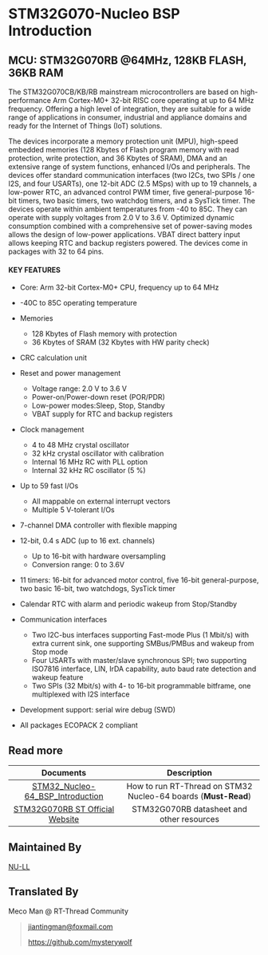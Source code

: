 # STM32G070-Nucleo BSP Introduction

[](README_zh.md) 

## MCU: STM32G070RB @64MHz, 128KB FLASH,  36KB RAM

The STM32G070CB/KB/RB mainstream microcontrollers are based on high-performance Arm Cortex-M0+ 32-bit RISC core operating at up to 64 MHz frequency. Offering a high level of integration, they are suitable for a wide range of applications in consumer, industrial and appliance domains and ready for the Internet of Things (IoT) solutions.

The devices incorporate a memory protection unit (MPU), high-speed embedded memories (128 Kbytes of Flash program memory with read protection, write protection, and 36 Kbytes of SRAM), DMA and an extensive range of system functions, enhanced I/Os and peripherals. The devices offer standard communication interfaces (two I2Cs, two SPIs / one I2S, and four USARTs), one 12-bit ADC (2.5 MSps) with up to 19 channels, a low-power RTC, an advanced control PWM timer, five general-purpose 16-bit timers, two basic timers, two watchdog timers, and a SysTick timer.
The devices operate within ambient temperatures from -40 to 85C. They can operate with supply voltages from 2.0 V to 3.6 V. Optimized dynamic consumption combined with a comprehensive set of power-saving modes allows the design of low-power applications.
VBAT direct battery input allows keeping RTC and backup registers powered.
The devices come in packages with 32 to 64 pins.

#### KEY FEATURES

- Core: Arm 32-bit Cortex-M0+ CPU, frequency up to 64 MHz
- -40C to 85C operating temperature
- Memories
  - 128 Kbytes of Flash memory with protection
  - 36 Kbytes of SRAM (32 Kbytes with HW parity check)
- CRC calculation unit
- Reset and power management
  - Voltage range: 2.0 V to 3.6 V
  - Power-on/Power-down reset (POR/PDR)
  - Low-power modes:Sleep, Stop, Standby
  - VBAT supply for RTC and backup registers
- Clock management
  - 4 to 48 MHz crystal oscillator
  - 32 kHz crystal oscillator with calibration
  - Internal 16 MHz RC with PLL option
  - Internal 32 kHz RC oscillator (5 %)
- Up to 59 fast I/Os
  - All mappable on external interrupt vectors
  - Multiple 5 V-tolerant I/Os

- 7-channel DMA controller with flexible mapping
- 12-bit, 0.4 s ADC (up to 16 ext. channels)
  - Up to 16-bit with hardware oversampling
  - Conversion range: 0 to 3.6V
- 11 timers: 16-bit for advanced motor control, five 16-bit general-purpose, two basic 16-bit, two watchdogs, SysTick timer
- Calendar RTC with alarm and periodic wakeup from Stop/Standby
- Communication interfaces
  - Two I2C-bus interfaces supporting Fast-mode Plus (1 Mbit/s) with extra current sink, one supporting SMBus/PMBus and wakeup from Stop mode
  - Four USARTs with master/slave synchronous SPI; two supporting ISO7816 interface, LIN, IrDA capability, auto baud rate detection and wakeup feature
  - Two SPIs (32 Mbit/s) with 4- to 16-bit programmable bitframe, one multiplexed with I2S interface
- Development support: serial wire debug (SWD)
- All packages ECOPACK 2 compliant



## Read more

|                          Documents                           |                         Description                          |
| :----------------------------------------------------------: | :----------------------------------------------------------: |
| [STM32_Nucleo-64_BSP_Introduction](../docs/STM32_Nucleo-64_BSP_Introduction.md) | How to run RT-Thread on STM32 Nucleo-64 boards (**Must-Read**) |
| [STM32G070RB ST Official Website](https://www.st.com/en/microcontrollers-microprocessors/stm32g070rb.html#documentation) |          STM32G070RB datasheet and other resources           |



## Maintained By

[NU-LL](https://github.com/NU-LL)



## Translated By

Meco Man @ RT-Thread Community

> jiantingman@foxmail.com 
>
> https://github.com/mysterywolf